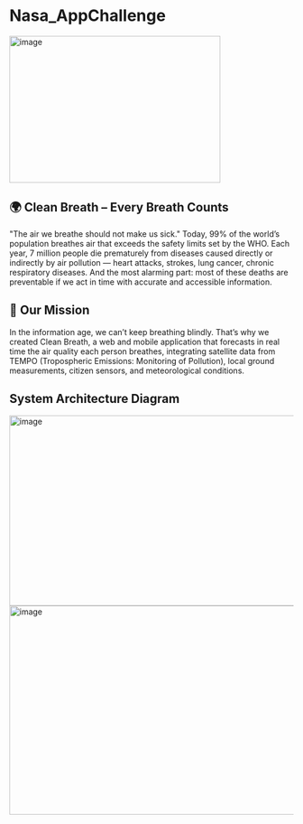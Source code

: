 # Nasa_AppChallenge 

<img width="374" height="260" alt="image" src="https://github.com/user-attachments/assets/d321cedc-bbc4-4c7a-b855-8c65c09c5d32" />


## 🌍 Clean Breath – Every Breath Counts
"The air we breathe should not make us sick."
Today, 99% of the world’s population breathes air that exceeds the safety limits set by the WHO.
Each year, 7 million people die prematurely from diseases caused directly or indirectly by air pollution — heart attacks, strokes, lung cancer, chronic respiratory diseases.
And the most alarming part: most of these deaths are preventable if we act in time with accurate and accessible information.

## 🚀 Our Mission
In the information age, we can’t keep breathing blindly.
That’s why we created Clean Breath, a web and mobile application that forecasts in real time the air quality each person breathes, integrating satellite data from TEMPO (Tropospheric Emissions: Monitoring of Pollution), local ground measurements, citizen sensors, and meteorological conditions.



## System Architecture Diagram
<img width="912" height="337" alt="image" src="https://github.com/user-attachments/assets/4ad9b94c-b9a9-4435-8247-ecfe2af68c92" />

<img width="1026" height="370" alt="image" src="https://github.com/user-attachments/assets/775ed85f-c59f-41dc-a7f6-b5e1a2e08927" />




